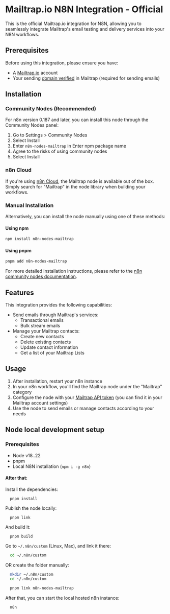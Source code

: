 # Mailtrap.io N8N Integration - Official

This is the official Mailtrap.io integration for N8N, allowing you to seamlessly integrate Mailtrap's email testing and delivery services into your N8N workflows.

## Prerequisites

Before using this integration, please ensure you have:
- A [Mailtrap.io](https://mailtrap.io/signup) account
- Your sending [domain verified](https://mailtrap.io/sending/domains) in Mailtrap (required for sending emails)

## Installation

### Community Nodes (Recommended)
For n8n version 0.187 and later, you can install this node through the Community Nodes panel:

1. Go to Settings > Community Nodes
2. Select Install
3. Enter `n8n-nodes-mailtrap` in Enter npm package name
4. Agree to the risks of using community nodes
5. Select Install

### n8n Cloud
If you're using [n8n Cloud](https://cloud.n8n.io/), the Mailtrap node is available out of the box. Simply search for "Mailtrap" in the node library when building your workflows.

### Manual Installation
Alternatively, you can install the node manually using one of these methods:

#### Using npm
```bash
npm install n8n-nodes-mailtrap
```

#### Using pnpm
```bash
pnpm add n8n-nodes-mailtrap
```

For more detailed installation instructions, please refer to the [n8n community nodes documentation](https://docs.n8n.io/integrations/community-nodes/installation/).

## Features

This integration provides the following capabilities:
- Send emails through Mailtrap's services:
  - Transactional emails
  - Bulk stream emails
- Manage your Mailtrap contacts:
  - Create new contacts
  - Delete existing contacts
  - Update contact information
  - Get a list of your Mailtrap Lists

## Usage

1. After installation, restart your n8n instance
2. In your n8n workflow, you'll find the Mailtrap node under the "Mailtrap" category
3. Configure the node with your [Mailtrap API token](https://mailtrap.io/api-tokens) (you can find it in your Mailtrap account settings)
4. Use the node to send emails or manage contacts according to your needs

## Node local development setup
### Prerequisites
- Node v18..22
- pnpm
- Local N8N installation (`npm i -g n8n`)
#### After that:
Install the dependencies:
```shell
  pnpm install
```
Publish the node locally:
```shell
  pnpm link
```
And build it:
```shell
  pnpm build
```
Go to `~/.n8n/custom` (Linux, Mac), and link it there:
```bash
  cd ~/.n8n/custom
```
OR create the folder manually:
```bash
  mkdir ~/.n8n/custom
  cd ~/.n8n/custom
```
```bash
  pnpm link n8n-nodes-mailtrap
```

After that, you can start the local hosted n8n instance:
```shell
  n8n
```
